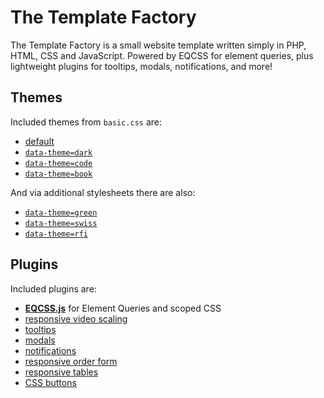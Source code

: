 # The Template Factory

The Template Factory is a small website template written simply in PHP, HTML, CSS and JavaScript. Powered by EQCSS for element queries, plus lightweight plugins for tooltips, modals, notifications, and more!

## Themes

Included themes from `basic.css` are:

- [default](http://staticresource.com/template/default.php)
- [`data-theme=dark`](http://staticresource.com/template/dark.php)
- [`data-theme=code`](http://staticresource.com/template/code.php)
- [`data-theme=book`](http://staticresource.com/template/book.php)

And via additional stylesheets there are also:

- [`data-theme=green`](http://staticresource.com/template/green.php)
- [`data-theme=swiss`](http://staticresource.com/template/swiss.php)
- [`data-theme=rfi`](http://staticresource.com/template/rfi.php)

## Plugins

Included plugins are:

- **[EQCSS.js](http://elementqueries.com)** for Element Queries and scoped CSS
- [responsive video scaling](http://staticresource.com/template/plugins/video-scaling)
- [tooltips](http://staticresource.com/template/plugins/tooltips)
- [modals](http://staticresource.com/template/plugins/modals)
- [notifications](http://staticresource.com/template/plugins/notifications)
- [responsive order form](http://staticresource.com/template/plugins/form)
- [responsive tables](http://staticresource.com/template/plugins/tables)
- [CSS buttons](http://staticresource.com/template/plugins/buttons)